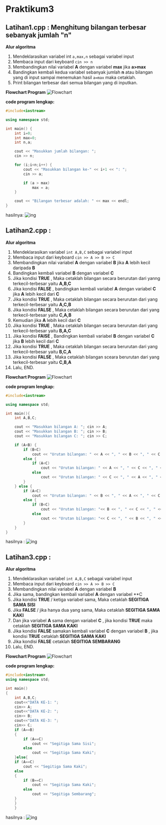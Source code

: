 # Praktikum3

## Latihan1.cpp : Menghitung bilangan terbesar sebanyak jumlah "n"

**Alur algoritma**
1. Mendeklarasikan variabel int `a,max,n` sebagai variabel input
2. Membaca input dari keyboard `cin >> n`
3. Membandingkan nilai variabel **A** dengan variabel **max** jika **a>max**
4. Bandingkan kembali kedua variabel sebanyak jumlah **n** atau bilangan yang di input sampai menemukan hasil `a=max` maka cetaklah.
5. Print bilangan terbesar dari semua bilangan yang di inputkan.

**Flowchart Program**
![Flowchart](https://raw.githubusercontent.com/putrintans/Praktikum3/master/Latihan1/Flowchart1.png)

**code program lengkap:**
```c++
#include<iostream>

using namespace std;

int main() {
    int i=0;
    int max=0;
    int n,a;

    cout << "Masukkan jumlah bilangan: ";
    cin >> n;

    for (i;i<n;i++) {
        cout << "Masukkan bilangan ke-" << i+1 << ": ";
        cin >> a;

        if (a > max)
            max = a;
    }

    cout << "Bilangan terbesar adalah: " << max << endl;
}
```

hasilnya:
![ing](https://raw.githubusercontent.com/putrintans/Praktikum3/master/Latihan1/Hasil1.png)

## Latihan2.cpp : 

**Alur algoritma**
1. Mendeklarasikan variabel `int A,B,C` sebagai variabel input
2. Membaca input dari keyboard `cin >> A >> B >> C`
3. Membandingkan nilai variabel **A** dengan variabel **B** jika **A** lebih kecil daripada **B**
4. Bandingkan kembali variabel **B** dengan variabel **C**
5. Jika kondisi **TRUE** , Maka cetaklah bilangan secara berurutan dari yanng terkecil-terbesar yaitu **A,B,C**
6. Jika kondisi **FALSE** , bandingkan kembali variabel **A** dengan variabel **C** jika **A** lebih kecil dari **C**
7. Jika kondisi **TRUE** , Maka cetaklah bilangan secara berurutan dari yang terkecil-terbesar yaitu **A,C,B**
8. Jika kondisi **FALSE** , Maka cetaklah bilangan secara berurutan dari yang terkecil-terbesar yaitu **C,A,B**
9. Kemudian jika **A** lebih kecil dari **C**
10. Jika kondisi **TRUE** , Maka cetaklah bilangan secara berurutan dari yang terkecil-terbesar yaitu **B,A,C**
11. Jika kondisi **FAlSE** , Bandingkan kembali variabel **B** dengan variabel **C** jika **B** lebih kecil dari **C**
12. Jika kondisi **TRUE** , Maka cetaklah bilangan secara berurutan dari yang terkecil-terbesar yaitu **B,C,A**
13. Jika kondisi **FALSE** , Maka cetaklah bilangan sceara berurutan dari yang terkecil-terbesar yaitu **C,B,A**
14. Lalu, END.

**Flowchart Program**
![Flowchart](https://raw.githubusercontent.com/putrintans/Praktikum3/master/Latihan2/Flowchart2.png)

**code program lengkap:**
```c++
#include<iostream>

using namespace std;

int main(){
    int A,B,C;

    cout << "Masukkan bilangan A: "; cin >> A;
    cout << "Masukkan bilangan B: "; cin >> B;
    cout << "Masukkan bilangan C: "; cin >> C;

    if (A<B) {
        if (B<C)
            cout << "Urutan bilangan: " << A << ", " << B << ", " << C << endl;
        else {
            if (A<C)
                cout << "Urutan bilangan: " << A << ", " << C << ", " << B << endl;
            else
                cout << "Urutan bilangan: " << C << ", " << A << ", " << B << endl;
        }
    } else {
        if (A<C)
            cout << "Urutan bilangan: " << B << ", " << A << ", " << C << endl;
        else {
            if (B<C)
                cout << "Urutan bilangan: "<< B << ", " << C << ", " << A << endl;
            else
                cout << "Urutan bilangan: "<< C << ", " << B << ", " << A << endl;
        }
    }
}
```

hasilnya :
![ing](https://raw.githubusercontent.com/putrintans/Praktikum3/master/Latihan2/Hasil2.png)

## Latihan3.cpp :

**Alur algoritma**
1. Mendeklarasikan variabel `int A,B,C` sebagai variabel input
2. Membaca input dari keyboard `cin >> A >> B >> C`
3. Membandingkan nilai variabel **A** dengan variabel **B**
4. Jika sama, bandingkan kembali variabel **A** dengan variabel **C
5. Jika kondisi **TRUE** / ketiga variabel sama, Maka cetaklah **SEGITIGA SAMA SISI**
6. Jika **FALSE** / jika hanya dua yang sama, Maka cetaklah **SEGITIGA SAMA KAKI**
7. Dan jika variabel **A** sama dengan variabel **C** , jika kondisi **TRUE** maka cetaklah **SEGITIGA SAMA KAKI**
8. Jika kondisi **FALSE** samakan kembali  variabel **C** dengan variabel **B** , jika kondisi **TRUE** cetaklah  **SEGITIGA SAMA KAKI**
9. Jika kondisi **FALSE** cetaklah **SEGITIGA SEMBARANG**
10. Lalu, END.

**Flowchart Program**
![Flowchart]()

**code program lengkap:**
```C++
#include<iostream>
using namespace std;

int main()
{
    int A,B,C;
    cout<<"DATA KE-1: ";
    cin>> A;
    cout<<"DATA KE-2: ";
    cin>> B;
    cout<<"DATA KE-3: ";
    cin>> C;
    if (A==B)
    {
        if (A==C)
            cout << "Segitiga Sama Sisi";
        else
            cout << "Segitiga Sama Kaki";
    }else{
    if (A==C)
        cout << "Segitiga Sama Kaki";
    else
    {
        if (B==C)
            cout << "Segitiga Sama Kaki";
        else
            cout << "Segitiga Sembarang";
    }
    }
    }
```

hasilnya :
![ing]()
